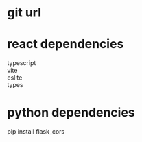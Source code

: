 # git url

# react dependencies
typescript  
vite  
eslite  
types


# python dependencies
pip install flask_cors